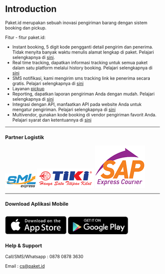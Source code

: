 # Introduction

Paket.id merupakan sebuah inovasi pengiriman barang dengan sistem booking dan pickup.

Fitur - fitur paket.id:

* Instant booking, 5 digit kode pengganti detail pengirim dan penerima. Tidak menyita banyak waktu menulis alamat lengkap di paket. Pelajari selengkapnya di [sini](booking-code.md).
* Real time tracking, dapatkan informasi tracking untuk semua paket dalam satu platform melalui history booking. Pelajari selengkapnya di [sini](real-time-tracking.md)
* SMS notifikasi, kami mengirim sms tracking link ke penerima secara gratis. Pelajari selengkapnya di [sini](sms-tracking.md)
* Layanan [pickup ](pickup.md)
* Reporting, dapatkan laporan pengiriman Anda dengan mudah. Pelajari selengkapnya di [sini ](shipment-report.md)
* Integrasi dengan API, manfaatkan API pada website Anda untuk mengatur pengiriman. Pelajari selengkapnya di [sini](generate-api.md)
* Multivendor, gunakan kode booking di vendor pengiriman favorit Anda. Pelajari syarat dan ketentuannya di [sini](ketentuan-pengiriman.md)

---

### Partner Logistik

![](/assets/courier_logo_sml.png)                      ![](/assets/courier_logo_tiki.png)                      ![](/assets/sap-express.png)

---

### Download Aplikasi Mobile

[![](/assets/Download_on_the_App_Store_Badge.svg.png)](https://itunes.apple.com/us/app/paket-id/id1079939249?ls=1&mt=8)
[![](/assets/en-play-badge.png)](https://play.google.com/store/apps/details?id=com.indoskyware.paket&utm_source=global_co&utm_medium=prtnr&utm_content=Mar2515&utm_campaign=PartBadge&pcampaignid=MKT-Other-global-all-co-prtnr-py-PartBadge-Mar2515-1)
---

### Help & Support

Call/SMS/Whatsapp : 0878 0878 3630

Email : cs@paket.id

